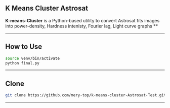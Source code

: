## K Means Cluster Astrosat

**K-means-Cluster** is a Python-based utility to convert Astrosat fits images into power-density, Hardness intenisty, Fourier lag, Light curve graphs **


---
## How to Use


```bash
source venv/bin/activate
python final.py
```
___

## Clone


```bash
git clone https://github.com/mery-top/k-means-cluster-Astrosat-Test.git
```
___
